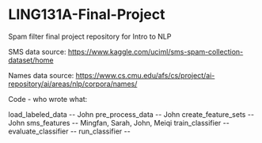 # LING131A-Final-Project
Spam filter final project repository for Intro to NLP

SMS data source: https://www.kaggle.com/uciml/sms-spam-collection-dataset/home

Names data source: https://www.cs.cmu.edu/afs/cs/project/ai-repository/ai/areas/nlp/corpora/names/

Code - who wrote what:

load_labeled_data -- John
pre_process_data -- John
create_feature_sets -- John
sms_features -- Mingfan, Sarah, John, Meiqi
train_classifier --
evaluate_classifier --
run_classifier --
